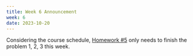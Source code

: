 ```yaml
---
title: Week 6 Announcement
week: 6
date: 2023-10-20
---
```


Considering the course schedule, [Homework #5](https://basics.sjtu.edu.cn/~yangqizhe/pdf/dm2023w/homework/DM-hw5.pdf) only needs to finish the problem 1, 2, 3 this week.






